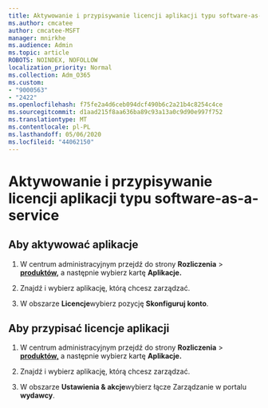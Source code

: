 ```yaml
---
title: Aktywowanie i przypisywanie licencji aplikacji typu software-as-a-service
ms.author: cmcatee
author: cmcatee-MSFT
manager: mnirkhe
ms.audience: Admin
ms.topic: article
ROBOTS: NOINDEX, NOFOLLOW
localization_priority: Normal
ms.collection: Adm_O365
ms.custom:
- "9000563"
- "2422"
ms.openlocfilehash: f75fe2a4d6ceb094dcf490b6c2a21b4c8254c4ce
ms.sourcegitcommit: d1aad215f8aa636ba89c93a13a0c9d90e997f752
ms.translationtype: MT
ms.contentlocale: pl-PL
ms.lasthandoff: 05/06/2020
ms.locfileid: "44062150"
---
```

# <a name="activate-and-assign-software-as-a-service-app-licenses"></a>Aktywowanie i przypisywanie licencji aplikacji typu software-as-a-service 

## <a name="to-activate-apps"></a>Aby aktywować aplikacje

1. W centrum administracyjnym przejdź do strony **Rozliczenia** > **[produktów,](https://go.microsoft.com/fwlink/p/?linkid=842054)** a następnie wybierz kartę **Aplikacje.**

2. Znajdź i wybierz aplikację, którą chcesz zarządzać.

3. W obszarze **Licencje**wybierz pozycję **Skonfiguruj konto**.  

## <a name="to-assign-app-licenses"></a>Aby przypisać licencje aplikacji

1. W centrum administracyjnym przejdź do strony **Rozliczenia** > **[produktów,](https://go.microsoft.com/fwlink/p/?linkid=842054)** a następnie wybierz kartę **Aplikacje.**

2. Znajdź i wybierz aplikację, którą chcesz zarządzać.  

3. W obszarze **Ustawienia & akcje**wybierz łącze Zarządzanie w portalu **wydawcy**.